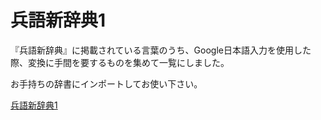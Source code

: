 # 兵語新辞典1

『兵語新辞典』に掲載されている言葉のうち、Google日本語入力を使用した際、変換に手間を要するものを集めて一覧にしました。

お手持ちの辞書にインポートしてお使い下さい。

[兵語新辞典1](heigo1.csv)
